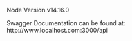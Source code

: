 <p> Node Version v14.16.0 </p>

<p> Swagger Documentation can be found at: http://www.localhost.com:3000/api </p>